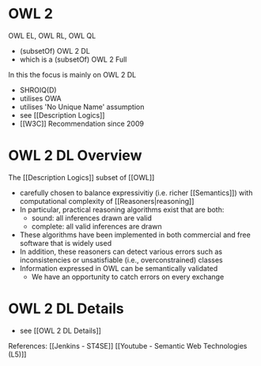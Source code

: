 # OWL 2

OWL EL, OWL RL, OWL QL
 - (subsetOf) OWL 2 DL
 - which is a (subsetOf) OWL 2 Full

In this the focus is mainly on OWL 2 DL
 - SHROIQ(D)
 - utilises OWA
 - utilises 'No Unique Name' assumption
 - see [[Description Logics]]
 - [[W3C]] Recommendation since 2009

# OWL 2 DL Overview
The [[Description Logics]] subset of [[OWL]]
 - carefully chosen to balance expressivitiy (i.e. richer [[Semantics]]) with computational complexity of [[Reasoners|reasoning]]
 - In particular, practical reasoning algorithms exist that are both:
	- sound: all inferences drawn are valid
	- complete: all valid inferences are drawn
 - These algorithms have been implemented in both commercial and free software that is widely used
 - In addition, these reasoners can detect various errors such as inconsistencies or unsatisfiable (i.e., overconstrained) classes
 - Information expressed in OWL can be semantically validated
	- We have an opportunity to catch errors on every exchange

# OWL 2 DL Details
 - see [[OWL 2 DL Details]]


References:
[[Jenkins - ST4SE]]
[[Youtube - Semantic Web Technologies (L5)]]


